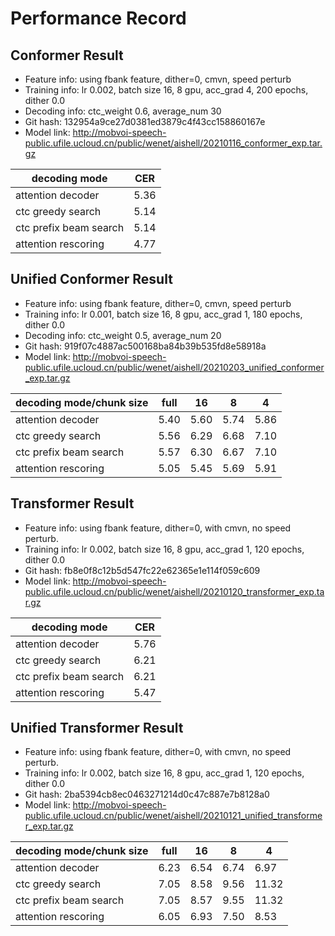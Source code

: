 # Performance Record

## Conformer Result

* Feature info: using fbank feature, dither=0, cmvn, speed perturb
* Training info: lr 0.002, batch size 16, 8 gpu, acc_grad 4, 200 epochs, dither 0.0
* Decoding info: ctc_weight 0.6, average_num 30
* Git hash: 132954a9ce27d0381ed3879c4f43cc158860167e
* Model link: http://mobvoi-speech-public.ufile.ucloud.cn/public/wenet/aishell/20210116_conformer_exp.tar.gz

| decoding mode          | CER  |
|------------------------|------|
| attention decoder      | 5.36 |
| ctc greedy search      | 5.14 |
| ctc prefix beam search | 5.14 |
| attention rescoring    | 4.77 |

## Unified Conformer Result

* Feature info: using fbank feature, dither=0, cmvn, speed perturb
* Training info: lr 0.001, batch size 16, 8 gpu, acc_grad 1, 180 epochs, dither 0.0
* Decoding info: ctc_weight 0.5, average_num 20
* Git hash: 919f07c4887ac500168ba84b39b535fd8e58918a
* Model link: http://mobvoi-speech-public.ufile.ucloud.cn/public/wenet/aishell/20210203_unified_conformer_exp.tar.gz

| decoding mode/chunk size | full | 16   | 8    | 4    |
|--------------------------|------|------|------|------|
| attention decoder        | 5.40 | 5.60 | 5.74 | 5.86 |
| ctc greedy search        | 5.56 | 6.29 | 6.68 | 7.10 |
| ctc prefix beam search   | 5.57 | 6.30 | 6.67 | 7.10 |
| attention rescoring      | 5.05 | 5.45 | 5.69 | 5.91 |

## Transformer Result

* Feature info: using fbank feature, dither=0, with cmvn, no speed perturb.
* Training info: lr 0.002, batch size 16, 8 gpu, acc_grad 1, 120 epochs, dither 0.0
* Git hash: fb8e0f8c12b5d547fc22e62365e1e114f059c609
* Model link: http://mobvoi-speech-public.ufile.ucloud.cn/public/wenet/aishell/20210120_transformer_exp.tar.gz

| decoding mode          | CER  |
|------------------------|------|
| attention decoder      | 5.76 |
| ctc greedy search      | 6.21 |
| ctc prefix beam search | 6.21 |
| attention rescoring    | 5.47 |

## Unified Transformer Result

* Feature info: using fbank feature, dither=0, with cmvn, no speed perturb.
* Training info: lr 0.002, batch size 16, 8 gpu, acc_grad 1, 120 epochs, dither 0.0
* Git hash: 2ba5394cb8ec0463271214d0c47c887e7b8128a0
* Model link: http://mobvoi-speech-public.ufile.ucloud.cn/public/wenet/aishell/20210121_unified_transformer_exp.tar.gz

| decoding mode/chunk size | full | 16   | 8    | 4     |
|--------------------------|------|------|------|-------|
| attention decoder        | 6.23 | 6.54 | 6.74 | 6.97  |
| ctc greedy search        | 7.05 | 8.58 | 9.56 | 11.32 |
| ctc prefix beam search   | 7.05 | 8.57 | 9.55 | 11.32 |
| attention rescoring      | 6.05 | 6.93 | 7.50 | 8.53  |

